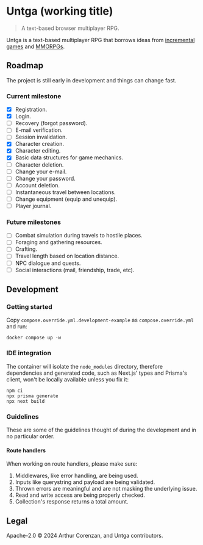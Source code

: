 # Untga (working title)

> A text-based browser multiplayer RPG.

Untga is a text-based multiplayer RPG that borrows ideas from [incremental games](https://en.wikipedia.org/wiki/Incremental_game) and [MMORPGs](https://en.wikipedia.org/wiki/Massively_multiplayer_online_role-playing_game).

## Roadmap

The project is still early in development and things can change fast.

### Current milestone

- [x] Registration.
- [x] Login.
- [ ] Recovery (forgot password).
- [ ] E-mail verification.
- [ ] Session invalidation.
- [x] Character creation.
- [x] Character editing.
- [x] Basic data structures for game mechanics.
- [ ] Character deletion.
- [ ] Change your e-mail.
- [ ] Change your password.
- [ ] Account deletion.
- [ ] Instantaneous travel between locations.
- [ ] Change equipment (equip and unequip).
- [ ] Player journal.

### Future milestones

- [ ] Combat simulation during travels to hostile places.
- [ ] Foraging and gathering resources.
- [ ] Crafting.
- [ ] Travel length based on location distance.
- [ ] NPC dialogue and quests.
- [ ] Social interactions (mail, friendship, trade, etc).

## Development

### Getting started

Copy `compose.override.yml.development-example` as `compose.override.yml` and run:

```shell
docker compose up -w
```

### IDE integration

The container will isolate the `node_modules` directory, therefore dependencies and generated code, such as Next.js' types and Prisma's client, won't be locally available unless you fix it:

```shell
npm ci
npx prisma generate
npx next build
```

### Guidelines

These are some of the guidelines thought of during the development and in no particular order.

#### Route handlers

When working on route handlers, please make sure:

1. Middlewares, like error handling, are being used.
2. Inputs like querystring and payload are being validated.
3. Thrown errors are meaningful and are not masking the underlying issue.
4. Read and write access are being properly checked.
5. Collection's response returns a total amount.

## Legal

Apache-2.0 ©️ 2024 Arthur Corenzan, and Untga contributors.
